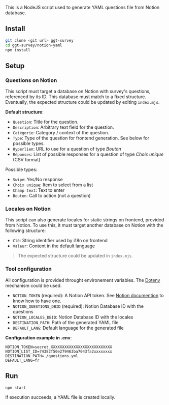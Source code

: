 This is a NodeJS script used to generate YAML questions file from Notion database.

## Install

```bash
git clone <git url> ggt-survey
cd ggt-survey/notion-yaml
npm install
```

## Setup

### Questions on Notion

This script must target a database on Notion with survey's questions, referenced by its ID.
This database must match to a fixed structure. Eventually, the expected structure could be updated by editing `index.mjs`.

**Default structure**:

- `Question`: Title for the question.
- `Description`: Arbitrary text field for the question.
- `Catégorie`: Category / context of the question.
- `Type`: Type of the question for frontend generation. See below for possible types.
- `Hyperlien`: URL to use for a question of type _Bouton_
- `Réponses`: List of possible responses for a question of type _Choix unique_ (CSV format)

Possible types:

- `Swipe`: Yes/No response
- `Choix unique`: Item to select from a list
- `Champ text`: Text to enter
- `Bouton`: Call to action (not a question)

### Locales on Notion

This script can also generate locales for static strings on frontend, provided from Notion.
To use this, it must target another database on Notion with the following structure:

- `Clé`: String identifier used by i18n on frontend
- `Valeur`: Content in the default language

> The expected structure could be updated in `index.mjs`.

### Tool configuration

All configuration is provided throught environement variables.
The [Dotenv](https://www.dotenv.org/) mechanism could be used.

- `NOTION_TOKEN` (required): A Notion API token. See [Notion documention](https://developers.notion.com/docs/getting-started) to know how to have one.
- `NOTION_QUESTIONS_DBID` (required): Notion Database ID with the questions
- `NOTION_LOCALES_DBID`: Notion Database ID with the locales
- `DESTINATION_PATH`: Path of the generated YAML file
- `DEFAULT_LANG`: Default language for the generated file

**Configuration example in .env**:

```.env
NOTION_TOKEN=secret_XXXXXXXXXXXXXXXXXXXXXXXXXXX
NOTION_LIST_ID=74382f50e279463ba7043fa2xxxxxxxx
DESTINATION_PATH=./questions.yml
DEFAULT_LANG=fr
```

## Run

```bash
npm start
```

If execution succeeds, a YAML file is created locally.

